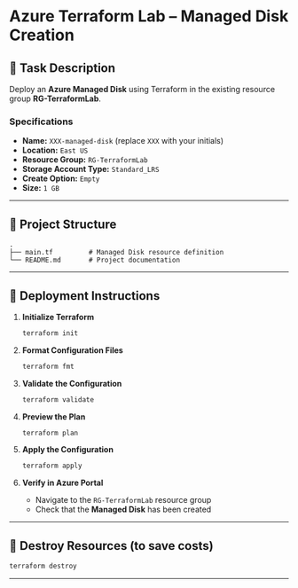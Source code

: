 # Azure Terraform Lab – Managed Disk Creation

## 📌 Task Description
Deploy an **Azure Managed Disk** using Terraform in the existing resource group **RG-TerraformLab**.

### **Specifications**
- **Name:** `XXX-managed-disk` (replace `XXX` with your initials)  
- **Location:** `East US`  
- **Resource Group:** `RG-TerraformLab`  
- **Storage Account Type:** `Standard_LRS`  
- **Create Option:** `Empty`  
- **Size:** `1 GB`  

---

## 📂 Project Structure
```
.
├── main.tf         # Managed Disk resource definition
└── README.md       # Project documentation
```

---

## 🚀 Deployment Instructions
1. **Initialize Terraform**  
   ```bash
   terraform init
   ```

2. **Format Configuration Files**  
   ```bash
   terraform fmt
   ```

3. **Validate the Configuration**  
   ```bash
   terraform validate
   ```

4. **Preview the Plan**  
   ```bash
   terraform plan
   ```

5. **Apply the Configuration**  
   ```bash
   terraform apply
   ```

6. **Verify in Azure Portal**  
   - Navigate to the `RG-TerraformLab` resource group  
   - Check that the **Managed Disk** has been created  

---

## 🧹 Destroy Resources (to save costs)
```bash
terraform destroy
```

---
